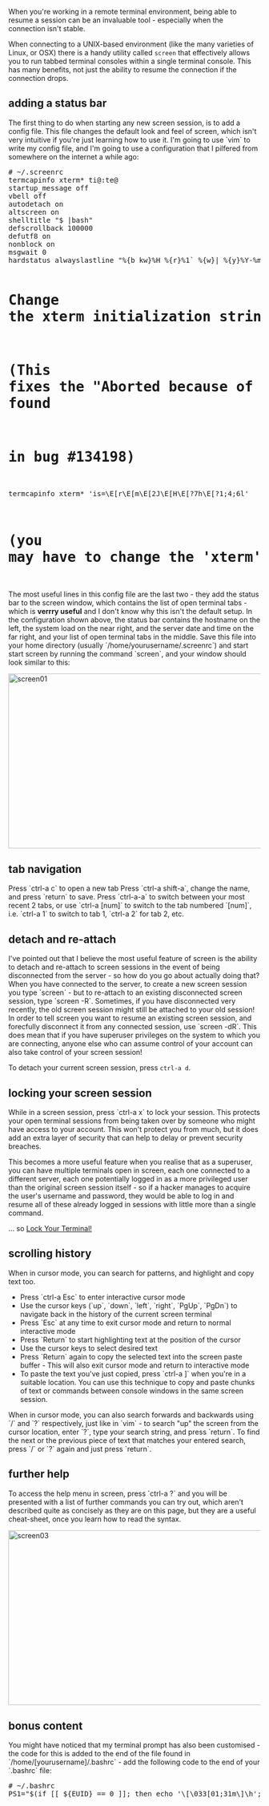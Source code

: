 When you're working in a remote terminal environment, being able to resume a session can be an invaluable tool - especially when the connection isn't stable.

When connecting to a UNIX-based environment (like the many varieties of Linux, or OSX) there is a handy utility called `screen` that effectively allows you to run tabbed terminal consoles within a single terminal console. This has many benefits, not just the ability to resume the connection if the connection drops.

<h2>adding a status bar</h2>
The first thing to do when starting any new screen session, is to add a config file. This file changes the default look and feel of screen, which isn't very intuitive if you're just learning how to use it.
I'm going to use `vim` to write my config file, and I'm going to use a configuration that I pilfered from somewhere on the internet a while ago:
<pre>
# ~/.screenrc
termcapinfo xterm* ti@:te@
startup_message off
vbell off
autodetach on
altscreen on
shelltitle "$ |bash"
defscrollback 100000
defutf8 on
nonblock on
msgwait 0
hardstatus alwayslastline "%{b kw}%H %{r}%1` %{w}| %{y}%Y-%m-%d %c %{w}| %{g}%l %{w}| %{-b kw}%u %-Lw%{= rW}%50> %n%f %t %{-}%+Lw%<"

# Change the xterm initialization string from is2=\E[!p\E[?3;4l\E[4l\E>
# (This fixes the "Aborted because of window size change" konsole symptoms found
#  in bug #134198)
termcapinfo xterm* 'is=\E[r\E[m\E[2J\E[H\E[?7h\E[?1;4;6l'
# (you may have to change the 'xterm' value to match your $TERM value)
</pre>
The most useful lines in this config file are the last two - they add the status bar to the screen window, which contains the list of open terminal tabs - which is <b>verrry useful</b> and I don't know why this isn't the default setup.
In the configuration shown above, the status bar contains the hostname on the left, the system load on the near right, and the server date and time on the far right, and your list of open terminal tabs in the middle.
Save this file into your home directory (usually `/home/yourusername/.screenrc`) and start start screen by running the command `screen`, and your window should look similar to this:

<a href="https://stampy.me/wp-content/uploads/2015/04/screen01.png"><img src="https://stampy.me/wp-content/uploads/2015/04/screen01.png" alt="screen01" width="690" height="349" class="aligncenter size-full wp-image-147" /></a>

<h2>tab navigation</h2>
Press `ctrl-a c` to open a new tab
Press `ctrl-a shift-a`, change the name, and press `return` to save.
Press `ctrl-a-a` to switch between your most recent 2 tabs, or use `ctrl-a [num]` to switch to the tab numbered `[num]`, i.e. `ctrl-a 1` to switch to tab 1, `ctrl-a 2` for tab 2, etc.

<h2>detach and re-attach</h2>
I've pointed out that I believe the most useful feature of screen is the ability to detach and re-attach to screen sessions in the event of being disconnected from the server - so how do you go about actually doing that?
When you have connected to the server, to create a new screen session you type `screen` - but to re-attach to an existing disconnected screen session, type `screen -R`.
Sometimes, if you have disconnected very recently, the old screen session might still be attached to your old session! In order to tell screen you want to resume an existing screen session, and forecfully disconnect it from any connected session, use `screen -dR`. This does mean that if you have superuser privileges on the system to which you are connecting, anyone else who can assume control of your account can also take control of your screen session!

To detach your current screen session, press `ctrl-a d`.

<h2>locking your screen session</h2>
While in a screen session, press `ctrl-a x` to lock your session. This protects your open terminal sessions from being taken over by someone who might have access to your account. This won't protect you from much, but it does add an extra layer of security that can help to delay or prevent security breaches.

This becomes a more useful feature when you realise that as a superuser, you can have multiple terminals open in screen, each one connected to a different server, each one potentially logged in as a more privileged user than the original screen session itself - so if a hacker manages to acquire the user's username and password, they would be able to log in and resume all of these already logged in sessions with little more than a single command.

... so <u>Lock Your Terminal!</u>

<h2>scrolling history</h2>
When in cursor mode, you can search for patterns, and highlight and copy text too.
<ul>
<li>Press `ctrl-a Esc` to enter interactive cursor mode</li>
<li>Use the cursor keys (`up`, `down`, `left`, `right`, `PgUp`, `PgDn`) to navigate back in the history of the current screen terminal</li>
<li>Press `Esc` at any time to exit cursor mode and return to normal interactive mode</li>
<li>Press `Return` to start highlighting text at the position of the cursor</li>
<li>Use the cursor keys to select desired text</li>
<li>Press `Return` again to copy the selected text into the screen paste buffer - This will also exit cursor mode and return to interactive mode</li>
<li>To paste the text you've just copied, press `ctrl-a ]` when you're in a suitable location. You can use this technique to copy and paste chunks of text or commands between console windows in the same screen session.</li>
</ul>
When in cursor mode, you can also search forwards and backwards using `/` and `?` respectively, just like in `vim` - to search "up" the screen from the cursor location, enter `?`, type your search string, and press `return`.
To find the next or the previous piece of text that matches your entered search, press `/` or `?` again and just press `return`.

<h2>further help</h2>
To access the help menu in screen, press `ctrl-a ?` and you will be presented with a list of further commands you can try out, which aren't described quite as concisely as they are on this page, but they are a useful cheat-sheet, once you learn how to read the syntax.

<a href="https://stampy.me/wp-content/uploads/2015/04/screen03.png"><img src="https://stampy.me/wp-content/uploads/2015/04/screen03.png" alt="screen03" width="690" height="349" class="aligncenter size-full wp-image-149" /></a>

<h2>bonus content</h2>
You might have noticed that my terminal prompt has also been customised - the code for this is added to the end of the file found in `/home/[yourusername]/.bashrc` - add the following code to the end of your `.bashrc` file:

<pre>
# ~/.bashrc
PS1="$(if [[ ${EUID} == 0 ]]; then echo '\[\033[01;31m\]\h'; else echo '\[\033[01;32m\]\u@\h'; fi)\[\033[01;34m\] \w \$([[ \$? != 0 ]] && echo \"\[\033[01;31m\]:(\[\033[01;34m\] \")\\$\[\033[00m\] "
</pre>
